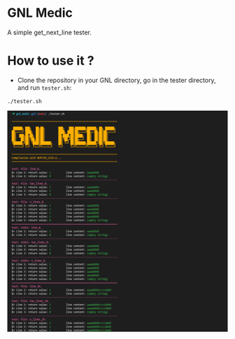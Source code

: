 # GNL Medic
A simple get_next_line tester.

# How to use it ?
- Clone the repository in your GNL directory, go in the tester directory, and run `tester.sh`:
```
./tester.sh
```

![An example of an ouput.](/img/example.png)

